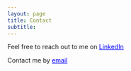 ```yaml
---
layout: page
title: Contact
subtitle: 
---
```


Feel free to reach out to me on <a href="https://www.linkedin.com/in/cathaoiragnew/" style="color:blue; text-decoration: underline;">LinkedIn</a>

Contact me by <a href="mailto:myname@gmail.com" style="color:blue; text-decoration: underline;">email</a>




